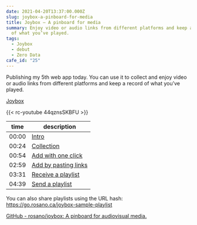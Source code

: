 ```yaml
---
date: 2021-04-20T13:37:00.000Z
slug: joybox-a-pinboard-for-media
title: Joybox — A pinboard for media
summary: Enjoy video or audio links from different platforms and keep a record
  of what you’ve played.
tags:
  - Joybox
  - debut
  - Zero Data
cafe_id: "25"
---
```

Publishing my 5th web app today. You can use it to collect and enjoy video or audio links from different platforms and keep a record of what you’ve played.

[Joybox](https://joybox.rosano.ca)

{{< rc-youtube 44qznsSKBFU >}}

| time  | description                                                  |
| ----- | ------------------------------------------------------------ |
| 00:00 | [Intro](https://vimeo.com/538683332#t=00m00s)                |
| 00:24 | [Collection](https://vimeo.com/538683332#t=00m24s)           |
| 00:54 | [Add with one click](https://vimeo.com/538683332#t=00m54s)   |
| 02:59 | [Add by pasting links](https://vimeo.com/538683332#t=02m59s) |
| 03:31 | [Receive a playlist](https://vimeo.com/538683332#t=03m31s)   |
| 04:39 | [Send a playlist](https://vimeo.com/538683332#t=04m39s)      |

You can also share playlists using the URL hash: <https://go.rosano.ca/joybox-sample-playlist>

[GitHub - rosano/joybox: A pinboard for audiovisual media.](https://github.com/joyboxapp/joybox)
